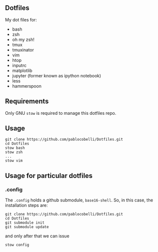 Dotfiles 
----

My dot files for:
- bash
- zsh
- oh my zsh!
- tmux
- tmuxinator
- vim
- htop
- inputrc
- matplotlib
- jupyter (former known as ipython notebook)
- less
- hammerspoon 

## Requirements

Only GNU `stow` is required to manage this dotfiles repo.

## Usage

    git clone https://github.com/pablocobelli/Dotfiles.git
    cd Dotfiles
    stow bash
    stow zsh
    ...
    stow vim

## Usage for particular dotfiles

### .config

The `.config` holds a github submodule, `base16-shell`. So, in this case,
the installation steps are:

    git clone https://github.com/pablocobelli/Dotfiles.git
    cd Dotfiles
    git submodule init
    git submodule update

and only after that we can issue

    stow config

